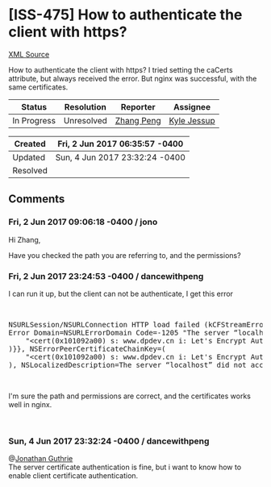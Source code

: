 # [ISS-475] How to authenticate the client with https?

[XML Source](./xml/ISS-475.xml)
<p><p>How to authenticate the client with https? I tried setting the caCerts attribute, but always received the error. But nginx was successful, with the same certificates.</p></p>





Status|Resolution|Reporter|Assignee
------|----------|--------|--------
In Progress|Unresolved|[Zhang Peng](dancewithpeng)|[Kyle Jessup]($kjessup)





Created|Fri, 2 Jun 2017 06:35:57 -0400
-------|--------------
Updated|Sun, 4 Jun 2017 23:32:24 -0400
Resolved|


## Comments




### Fri, 2 Jun 2017 09:06:18 -0400 / jono 

<p><p>Hi Zhang,</p>

<p>Have you checked the path you are referring to, and the permissions?</p></p>


### Fri, 2 Jun 2017 23:24:53 -0400 / dancewithpeng 

<p><p>I can run it up, but the client can not be authenticate, I get this error</p>

<p> </p>
<div class="code panel" style="border-width: 1px;"><div class="codeContent panelContent">
<pre class="code-java">NSURLSession/NSURLConnection HTTP load failed (kCFStreamErrorDomainSSL, -9831)
Error Domain=NSURLErrorDomain Code=-1205 <span class="code-quote">"The server “localhost” did not accept the certificate."</span> UserInfo={NSURLErrorFailingURLPeerTrustErrorKey=&lt;SecTrustRef: 0x610000121d60&gt;, _kCFStreamErrorDomainKey=3, _kCFStreamErrorCodeKey=-9831, NSUnderlyingError=0x6080000489d0 {Error Domain=kCFErrorDomainCFNetwork Code=-1205 <span class="code-quote">"(<span class="code-keyword">null</span>)"</span> UserInfo={_kCFStreamPropertySSLClientCertificateState=1, kCFStreamPropertySSLPeerTrust=&lt;SecTrustRef: 0x610000121d60&gt;, _kCFNetworkCFStreamSSLErrorOriginalValue=-9831, _kCFStreamErrorDomainKey=3, _kCFStreamErrorCodeKey=-9831, kCFStreamPropertySSLPeerCertificates=(
    <span class="code-quote">"&lt;cert(0x101092a00) s: www.dpdev.cn i: Let's Encrypt Authority X3&gt;"</span>
)}}, NSErrorPeerCertificateChainKey=(
    <span class="code-quote">"&lt;cert(0x101092a00) s: www.dpdev.cn i: Let's Encrypt Authority X3&gt;"</span>
), NSLocalizedDescription=The server “localhost” did not accept the certificate., NSErrorFailingURLKey=https:<span class="code-comment">//localhost/, NSErrorFailingURLStringKey=https://localhost/, NSErrorClientCertificateStateKey=1}</span>
</pre>
</div></div>
<p> </p>

<p>I'm sure the path and permissions are correct, and the certificates works well in nginx.</p>

<p> </p></p>


### Sun, 4 Jun 2017 23:32:24 -0400 / dancewithpeng 

<p><p>@<a href="http://jira.perfect.org:8080/secure/ViewProfile.jspa?name=jono" class="user-hover" rel="jono">Jonathan Guthrie</a> <br/>
The server certificate authentication is fine, but i want to know how to enable client certificate authentication.</p></p>


